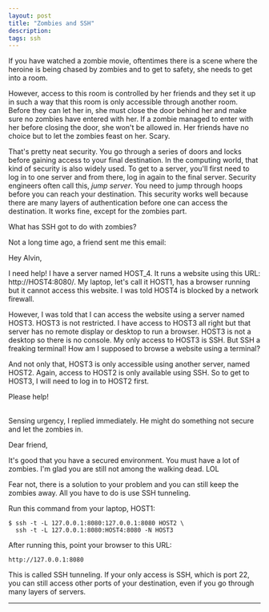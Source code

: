 ```yaml
---
layout: post
title: "Zombies and SSH"
description: 
tags: ssh
---
```


If you have watched a zombie movie, oftentimes there is a scene where the heroine
is being chased by zombies and to get to safety, she needs to get into a room.

However, access to this room is controlled by her friends and they set it up in such a way 
that this room is only accessible 
through another room. Before they can let her in, she must close the door behind her
and make sure no zombies have entered with her. If a zombie managed to enter with her
before closing the door, she won't be allowed in.
Her friends have no choice but to let the zombies feast on her. Scary.

That's pretty neat security. You go through a series
of doors and locks before gaining access to your final destination.
In the computing world, that kind of security is also widely used. To get to a server, 
you'll first need to log in to one server and from there, log in again to the final server.
Security engineers often call this, *jump server*. 
You need to jump through hoops before you can reach your destination.
This security works well because there are many layers of authentication before one can access the destination.
It works fine, except for the zombies part.

What has SSH got to do with zombies?

Not a long time ago, a friend sent me this email:

>
Hey Alvin,
>
I need help! I have a server named HOST_4. It runs a website using this URL: http://HOST4:8080/.
My laptop, let's call it HOST1, has a browser running but it cannot access this website. 
I was told HOST4 is blocked by a network firewall.
>
However, I was told that I can access the website using a server named HOST3.
HOST3 is not restricted.
I have access to HOST3 all right but that server has no remote display or desktop to run a browser.
HOST3 is not a desktop so there is no console.
My only access to HOST3 is SSH. But SSH a freaking terminal! How am I supposed to browse a website using a terminal?
>
And not only that, HOST3 is only accessible using another server, named HOST2. Again, access to HOST2
is only available using SSH.
So to get to HOST3, I will need to log in to HOST2 first.
>
Please help!
>

<br>
Sensing urgency, I replied immediately. He might do something not secure and let the zombies in.

>
>
Dear friend,
>
It's good that you have a secured environment. You must have a lot of zombies.
I'm glad you are still not among the walking dead. LOL
>
Fear not, there is a solution to your problem
and you can still keep the zombies away. All you have to do is use SSH tunneling.
>
Run this command from your laptop, HOST1:
>
```
$ ssh -t -L 127.0.0.1:8080:127.0.0.1:8080 HOST2 \
  ssh -t -L 127.0.0.1:8080:HOST4:8080 -N HOST3
```
>
After running this, point your browser to this URL:
```
http://127.0.0.1:8080
```

This is called SSH tunneling. If your only access is SSH, which is port 22,
you can still access other ports of your destination, even if 
you go through many layers of servers.

---
